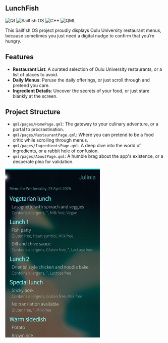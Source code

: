 ## LunchFish
![Qt](https://img.shields.io/badge/Qt-%23217346.svg?style=for-the-badge&logo=Qt&logoColor=white)
![Sailfish OS](https://img.shields.io/badge/Sailfish%20OS-%232B2D42.svg?style=for-the-badge&logo=SailfishOS&logoColor=white)
![C++](https://img.shields.io/badge/C%2B%2B-%2300599C.svg?style=for-the-badge&logo=cplusplus&logoColor=white)
![QML](https://img.shields.io/badge/QML-%23E1E1E1.svg?style=for-the-badge&logo=Qt&logoColor=black)

This Sailfish OS project proudly displays Oulu University restaurant menus, because sometimes you just need a digital nudge to confirm that you’re hungry.

## Features
- **Restaurant List**: A curated selection of Oulu University restaurants, or a list of places to avoid.
- **Daily Menus**: Peruse the daily offerings, or just scroll through and pretend you care.
- **Ingredient Details**: Uncover the secrets of your food, or just stare blankly at the screen.

## Project Structure
- `qml/pages/HomePage.qml`: The gateway to your culinary adventure, or a portal to procrastination.
- `qml/pages/RestaurantPage.qml`: Where you can pretend to be a food critic while scrolling through menus.
- `qml/pages/IngredientsPage.qml`: A deep dive into the world of ingredients, or a rabbit hole of confusion.
- `qml/pages/AboutPage.qml`: A humble brag about the app's existence, or a desperate plea for validation.


<img src="/screenshot_1.png" width="300" alt="App Screenshot">
